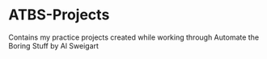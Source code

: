 # ATBS-Projects
Contains my practice projects created while working through Automate the Boring Stuff by Al Sweigart

